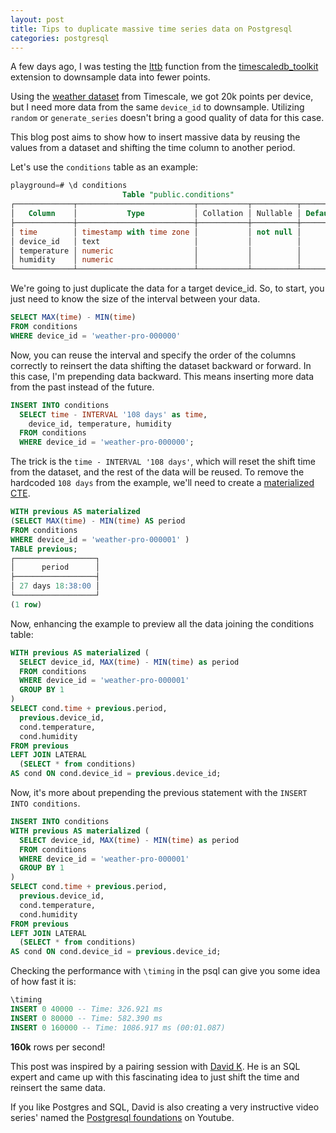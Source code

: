 ```yaml
---
layout: post
title: Tips to duplicate massive time series data on Postgresql
categories: postgresql
---
```


A few days ago, I was testing the [lttb][2] function from the [timescaledb_toolkit][1] extension to downsample data into fewer points.

Using the [weather dataset][6] from Timescale, we got 20k points per device, but I need more data from the same `device_id` to downsample. 
Utilizing `random` or `generate_series` doesn't bring a good quality of data for this case. 

This blog post aims to show how to insert massive data by reusing the values from a dataset and shifting the time column to another period.

Let's use the `conditions` table as an example:

```sql
playground=# \d conditions
                         Table "public.conditions"
┌─────────────┬──────────────────────────┬───────────┬──────────┬─────────┐
│   Column    │           Type           │ Collation │ Nullable │ Default │
├─────────────┼──────────────────────────┼───────────┼──────────┼─────────┤
│ time        │ timestamp with time zone │           │ not null │         │
│ device_id   │ text                     │           │          │         │
│ temperature │ numeric                  │           │          │         │
│ humidity    │ numeric                  │           │          │         │
└─────────────┴──────────────────────────┴───────────┴──────────┴─────────┘
```

We're going to just duplicate the data for a target device_id. So, to start, you just need to know the size of the interval between your data.

```sql
SELECT MAX(time) - MIN(time)
FROM conditions
WHERE device_id = 'weather-pro-000000'
```

Now, you can reuse the interval and specify the order of the columns correctly to reinsert the data shifting the dataset backward or forward. In this case, I'm prepending data backward. This means inserting more data from the past instead of the future.

```sql
INSERT INTO conditions
  SELECT time - INTERVAL '108 days' as time,
    device_id, temperature, humidity
  FROM conditions
  WHERE device_id = 'weather-pro-000000';
```

The trick is the `time - INTERVAL '108 days'`, which will reset the shift time from the dataset, and the rest of the data will be reused. To remove the hardcoded `108 days` from the example, we'll need to create a [materialized CTE][5].

```sql
WITH previous AS materialized
(SELECT MAX(time) - MIN(time) AS period
FROM conditions
WHERE device_id = 'weather-pro-000001' )
TABLE previous;
┌──────────────────┐
│      period      │
├──────────────────┤
│ 27 days 18:38:00 │
└──────────────────┘
(1 row)
```

Now, enhancing the example to preview all the data joining the conditions table:

```sql
WITH previous AS materialized (
  SELECT device_id, MAX(time) - MIN(time) as period
  FROM conditions
  WHERE device_id = 'weather-pro-000001'
  GROUP BY 1
)
SELECT cond.time + previous.period,
  previous.device_id,
  cond.temperature,
  cond.humidity
FROM previous
LEFT JOIN LATERAL
  (SELECT * from conditions)
AS cond ON cond.device_id = previous.device_id;
```

Now, it's more about prepending the previous statement with the `INSERT INTO conditions`.

```sql
INSERT INTO conditions
WITH previous AS materialized (
  SELECT device_id, MAX(time) - MIN(time) as period
  FROM conditions
  WHERE device_id = 'weather-pro-000001'
  GROUP BY 1
)
SELECT cond.time + previous.period,
  previous.device_id,
  cond.temperature,
  cond.humidity
FROM previous
LEFT JOIN LATERAL
  (SELECT * from conditions)
AS cond ON cond.device_id = previous.device_id;
```

Checking the performance with `\timing` in the psql can give you some idea of how fast it is:

```sql
\timing
INSERT 0 40000 -- Time: 326.921 ms
INSERT 0 80000 -- Time: 582.390 ms
INSERT 0 160000 -- Time: 1086.917 ms (00:01.087)
```

**160k** rows per second!

This post was inspired by a pairing session with [David K][3]. He is an SQL expert and came up with this fascinating idea to just shift the time and reinsert the same data.

If you like Postgres and SQL, David is also creating a very instructive video series' named the [Postgresql foundations][4] on Youtube.


[1]: https://github.com/timescale/timescaledb-toolkit/
[2]: https://docs.timescale.com/api/latest/hyperfunctions/downsample/lttb/#sample-usage
[3]: https://twitter.com/HarlemCavalier
[4]: https://www.youtube.com/playlist?list=PLsceB9ac9MHRnmNZrCn_TWkUrCBCPR3mc
[5]: https://www.postgresql.org/docs/14/queries-with.html#id-1.5.6.12.7
[6]: https://docs.timescale.com/timescaledb/latest/tutorials/sample-datasets/#weather-datasets

